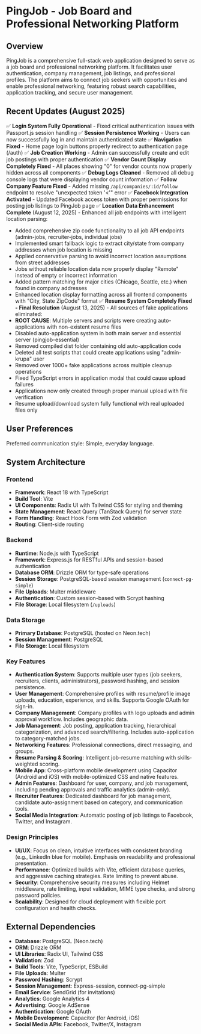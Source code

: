 # PingJob - Job Board and Professional Networking Platform

## Overview
PingJob is a comprehensive full-stack web application designed to serve as a job board and professional networking platform. It facilitates user authentication, company management, job listings, and professional profiles. The platform aims to connect job seekers with opportunities and enable professional networking, featuring robust search capabilities, application tracking, and secure user management.

## Recent Updates (August 2025)
✅ **Login System Fully Operational** - Fixed critical authentication issues with Passport.js session handling
✅ **Session Persistence Working** - Users can now successfully log in and maintain authenticated state
✅ **Navigation Fixed** - Home page login buttons properly redirect to authentication page (/auth)
✅ **Job Creation Working** - Admin can successfully create and edit job postings with proper authentication
✅ **Vendor Count Display Completely Fixed** - All places showing "0" for vendor counts now properly hidden across all components
✅ **Debug Logs Cleaned** - Removed all debug console logs that were displaying vendor count information
✅ **Follow Company Feature Fixed** - Added missing `/api/companies/:id/follow` endpoint to resolve "unexpected token '<'" error
✅ **Facebook Integration Activated** - Updated Facebook access token with proper permissions for posting job listings to PingJob page
✅ **Location Data Enhancement Complete** (August 12, 2025) - Enhanced all job endpoints with intelligent location parsing:
  - Added comprehensive zip code functionality to all job API endpoints (admin-jobs, recruiter-jobs, individual jobs)
  - Implemented smart fallback logic to extract city/state from company addresses when job location is missing
  - Applied conservative parsing to avoid incorrect location assumptions from street addresses
  - Jobs without reliable location data now properly display "Remote" instead of empty or incorrect information
  - Added pattern matching for major cities (Chicago, Seattle, etc.) when found in company addresses
  - Enhanced location display formatting across all frontend components with "City, State ZipCode" format
✅ **Resume System Completely Fixed - Final Resolution** (August 13, 2025) - All sources of fake applications eliminated:
  - **ROOT CAUSE**: Multiple servers and scripts were creating auto-applications with non-existent resume files
  - Disabled auto-application system in both main server and essential server (pingjob-essential)
  - Removed compiled dist folder containing old auto-application code
  - Deleted all test scripts that could create applications using "admin-krupa" user
  - Removed over 1000+ fake applications across multiple cleanup operations
  - Fixed TypeScript errors in application modal that could cause upload failures
  - Applications now only created through proper manual upload with file verification
  - Resume upload/download system fully functional with real uploaded files only

## User Preferences
Preferred communication style: Simple, everyday language.

## System Architecture

### Frontend
- **Framework**: React 18 with TypeScript
- **Build Tool**: Vite
- **UI Components**: Radix UI with Tailwind CSS for styling and theming
- **State Management**: React Query (TanStack Query) for server state
- **Form Handling**: React Hook Form with Zod validation
- **Routing**: Client-side routing

### Backend
- **Runtime**: Node.js with TypeScript
- **Framework**: Express.js for RESTful APIs and session-based authentication
- **Database ORM**: Drizzle ORM for type-safe operations
- **Session Storage**: PostgreSQL-based session management (`connect-pg-simple`)
- **File Uploads**: Multer middleware
- **Authentication**: Custom session-based with Scrypt hashing
- **File Storage**: Local filesystem (`/uploads`)

### Data Storage
- **Primary Database**: PostgreSQL (hosted on Neon.tech)
- **Session Management**: PostgreSQL
- **File Storage**: Local filesystem

### Key Features
- **Authentication System**: Supports multiple user types (job seekers, recruiters, clients, administrators), password hashing, and session persistence.
- **User Management**: Comprehensive profiles with resume/profile image uploads, education, experience, and skills. Supports Google OAuth for sign-in.
- **Company Management**: Company profiles with logo uploads and admin approval workflow. Includes geographic data.
- **Job Management**: Job posting, application tracking, hierarchical categorization, and advanced search/filtering. Includes auto-application to category-matched jobs.
- **Networking Features**: Professional connections, direct messaging, and groups.
- **Resume Parsing & Scoring**: Intelligent job-resume matching with skills-weighted scoring.
- **Mobile App**: Cross-platform mobile development using Capacitor (Android and iOS) with mobile-optimized CSS and native features.
- **Admin Features**: Dashboard for user, company, and job management, including pending approvals and traffic analytics (admin-only).
- **Recruiter Features**: Dedicated dashboard for job management, candidate auto-assignment based on category, and communication tools.
- **Social Media Integration**: Automatic posting of job listings to Facebook, Twitter, and Instagram.

### Design Principles
- **UI/UX**: Focus on clean, intuitive interfaces with consistent branding (e.g., LinkedIn blue for mobile). Emphasis on readability and professional presentation.
- **Performance**: Optimized builds with Vite, efficient database queries, and aggressive caching strategies. Rate limiting to prevent abuse.
- **Security**: Comprehensive security measures including Helmet middleware, rate limiting, input validation, MIME type checks, and strong password policies.
- **Scalability**: Designed for cloud deployment with flexible port configuration and health checks.

## External Dependencies
- **Database**: PostgreSQL (Neon.tech)
- **ORM**: Drizzle ORM
- **UI Libraries**: Radix UI, Tailwind CSS
- **Validation**: Zod
- **Build Tools**: Vite, TypeScript, ESBuild
- **File Uploads**: Multer
- **Password Hashing**: Scrypt
- **Session Management**: Express-session, connect-pg-simple
- **Email Service**: SendGrid (for invitations)
- **Analytics**: Google Analytics 4
- **Advertising**: Google AdSense
- **Authentication**: Google OAuth
- **Mobile Development**: Capacitor (for Android, iOS)
- **Social Media APIs**: Facebook, Twitter/X, Instagram